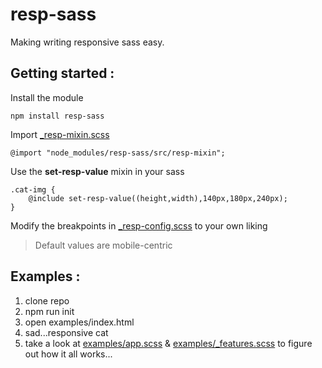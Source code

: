 # resp-sass
Making writing responsive sass easy.

## Getting started : 

Install the module

```
npm install resp-sass
```

Import [_resp-mixin.scss](https://github.com/paulpatarinski/resp-sass/blob/master/src/_resp-mixin.scss)

```
@import "node_modules/resp-sass/src/resp-mixin";
```

Use the **set-resp-value** mixin in your sass

```
.cat-img {
    @include set-resp-value((height,width),140px,180px,240px);
}
```

Modify the breakpoints in [_resp-config.scss](https://github.com/paulpatarinski/resp-sass/blob/master/src/_resp-config.scss) to your own liking
> Default values are mobile-centric

## Examples :

1. clone repo
2. npm run init
3. open examples/index.html
4. sad...responsive cat
5. take a look at [examples/app.scss](https://github.com/paulpatarinski/resp-sass/blob/master/examples/app.scss) & [examples/_features.scss](https://github.com/paulpatarinski/resp-sass/blob/master/examples/_feature.scss) to figure out how it all works...